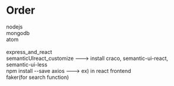 # Order
nodejs<br>
mongodb<br>
atom<br><br>
express_and_react<br>
semanticUIreact_customize ---> install craco, semantic-ui-react, semantic-ui-less<br>
npm install --save axios ---> ex) in react frontend<br>
faker(for search function)<br>
